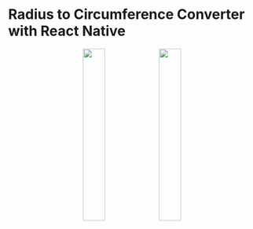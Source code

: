 # Radius to Circumference Converter with React Native

<p align="center">

  <img src="https://i.imgur.com/VBrIqab.png" height="30%" width="30%" />
  <img src="https://i.imgur.com/5cRafqc.png" height="30%" width="30%" />
  
</p>
